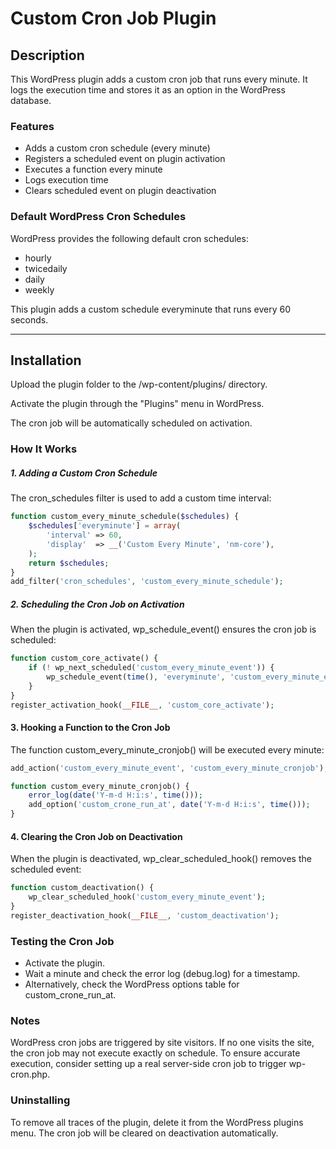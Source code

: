 # Custom Cron Job Plugin

## Description
This WordPress plugin adds a custom cron job that runs every minute. It logs the execution time and stores it as an option in the WordPress database.

### Features
* Adds a custom cron schedule (every minute)
* Registers a scheduled event on plugin activation
* Executes a function every minute
* Logs execution time
* Clears scheduled event on plugin deactivation

### Default WordPress Cron Schedules
WordPress provides the following default cron schedules:

* hourly
* twicedaily
* daily
* weekly

This plugin adds a custom schedule everyminute that runs every 60 seconds.

---

## Installation
Upload the plugin folder to the /wp-content/plugins/ directory.

Activate the plugin through the "Plugins" menu in WordPress.

The cron job will be automatically scheduled on activation.

### How It Works

##### 1. Adding a Custom Cron Schedule

The cron_schedules filter is used to add a custom time interval:

```php
function custom_every_minute_schedule($schedules) {
    $schedules['everyminute'] = array(
        'interval' => 60,
        'display'  => __('Custom Every Minute', 'nm-core'),
    );
    return $schedules;
}
add_filter('cron_schedules', 'custom_every_minute_schedule');
```

##### 2. Scheduling the Cron Job on Activation

When the plugin is activated, wp_schedule_event() ensures the cron job is scheduled:
```php
function custom_core_activate() {
    if (! wp_next_scheduled('custom_every_minute_event')) {
        wp_schedule_event(time(), 'everyminute', 'custom_every_minute_event');
    }
}
register_activation_hook(__FILE__, 'custom_core_activate');
```

#### 3. Hooking a Function to the Cron Job
The function custom_every_minute_cronjob() will be executed every minute:

```php
add_action('custom_every_minute_event', 'custom_every_minute_cronjob');

function custom_every_minute_cronjob() {
    error_log(date('Y-m-d H:i:s', time()));
    add_option('custom_crone_run_at', date('Y-m-d H:i:s', time()));
}
```

#### 4. Clearing the Cron Job on Deactivation
When the plugin is deactivated, wp_clear_scheduled_hook() removes the scheduled event:
```php
function custom_deactivation() {
    wp_clear_scheduled_hook('custom_every_minute_event');
}
register_deactivation_hook(__FILE__, 'custom_deactivation');
```

### Testing the Cron Job

* Activate the plugin.
* Wait a minute and check the error log (debug.log) for a timestamp.
* Alternatively, check the WordPress options table for custom_crone_run_at.

### Notes
WordPress cron jobs are triggered by site visitors. If no one visits the site, the cron job may not execute exactly on schedule.
To ensure accurate execution, consider setting up a real server-side cron job to trigger wp-cron.php.

### Uninstalling
To remove all traces of the plugin, delete it from the WordPress plugins menu. The cron job will be cleared on deactivation automatically.